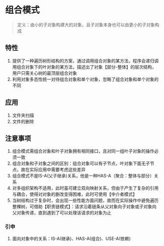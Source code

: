 # 组合模式

> 定义：由小的子对象构建大的对象，且子对象本身也可以由更小的子对象构成

## 特性

1. 提供了一种遍历树形结构的方案，通过调用组合对象的某方法，程序会递归调用组合对象下的叶对象的某方法，描述出了对象【部分-整体】的层次结构，用户只需关心树的最顶层组合对象
2. 利用对象多态性统一对待组合对象和单个对象，忽略了组合对象和单个对象的不同

## 应用

1. 文件夹扫描
2. 文件的删除

## 注意事项

1. 组合模式需组合对象和叶子对象拥有相同接口，且对同一组叶子对象的操作必须一致
2. 组合对象和子对象之间的区别：组合对象可以有子节点，叶对象下面无子节点，故在实际应用中需要考虑这些差异
3. 组合模式不是IS-A(父子继承)关系，他是一种HAS-A（聚合：整体与部分）关系
4. 对多组织架构不适用，此时虽可建立双向映射关系，但由于产生了复杂的引用与耦合，使得对对象的删改变得困难，此时可使用【中介者模式】
5. 当树结构过于复杂时，会出现一些性能方面问题，故而在实际操作中避免遍历整棵树，可借助【职责链模式】：请求沿着链条从父对象向子对象或子对象向父对象传递，直到遇到了可以处理该请求的对象为止

### 引申

1. 面向对象中的关系：IS-A(继承)、HAS-A(组合)、USE-A(依赖)